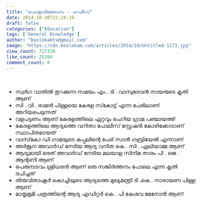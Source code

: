 ```yaml
---
title: "പൊതുവിജ്ഞാനം - ഹഫീസ്"
date: 2014-10-30T22:24:19
draft: false
categories: ["Education"]
tags: ['General Knowledge']
author: "boolokamtv@gmail.com"
image: "https://cdn.boolokam.com/articles/2014/10/Untitled-1173.jpg"
view_count: 717330
like_count: 25204
comment_count: 0
---
```


&nbsp; 

  * സ്വര്‍ഗ വാതില്‍ തുറക്കുന്ന സമയം എം . ടി . വാസുദേവന്‍ നായരുടെ കൃതി ആണ്
  * സി . വി . രാമന്‍ പിള്ളയെ കേരള സ്‌കോട്ട് എന്ന പേരിലാണ് അറിയപെടുന്നത്
  * വളപട്ടണം ആണ് കേരളത്തിലെ ഏറ്റവും ചെറിയ ഗ്രാമ പഞ്ചായത്ത്
  * കേരളത്തിലെ ആദ്യത്തെ വനിതാ പോലീസ് സ്റ്റേഷന്‍ കോഴിക്കോടാണ് സ്ഥാപിതമായത്
  * വാസ്‌കോ ഡി ഗാമയുടെ കപ്പലിന്റെ പേര് സാന്‍ ഗബ്രിയേല്‍ എന്നാണ്
  * അര്‍ജുന അവാര്‍ഡ് നേടിയ ആദ്യ വനിത കെ . സി . ഏലിയാമ്മ ആണ്
  * ആദ്യമായി ഭരത് അവാര്‍ഡ് നേടിയ മലയാള സിനിമ താരം പി . ജെ . ആന്റണി ആണ്
  * പെരുമ്പടവം ശ്രീധരന്‍ ആണ് ഒരു സങ്കീര്‍ത്തനം പോലെ എന്ന കൃതി രചിച്ചത്
  * തിരുവിതാംകൂര്‍ കൊച്ചിയുടെ ആദ്യത്തെ മുഖ്യമന്ത്രി ടി .കെ . നാരായണ പിള്ള ആണ്
  * മാതൃഭൂമി പത്രത്തിന്റെ ആദ്യ എഡിറ്റര്‍ കെ . പി കേശവ മേനോന്‍ ആണ്


